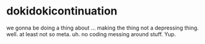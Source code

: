 # dokidokicontinuation
we gonna be doing a thing about ... making the thing not a depressing thing. well. at least not so meta. uh. no coding messing around stuff. Yup. 
